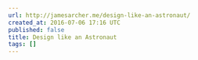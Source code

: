 ```yaml
---
url: http://jamesarcher.me/design-like-an-astronaut/
created_at: 2016-07-06 17:16 UTC
published: false
title: Design like an Astronaut
tags: []
---
```



